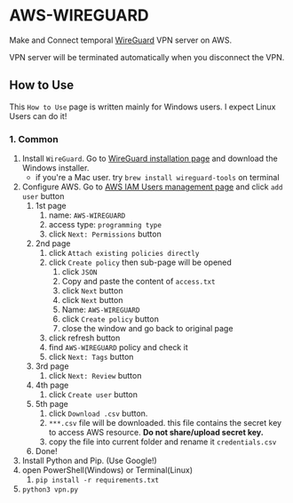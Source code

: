 # AWS-WIREGUARD

Make and Connect temporal [WireGuard](https://www.wireguard.com/) VPN server on AWS.

VPN server will be terminated automatically when you disconnect the VPN.

## How to Use

This `How to Use` page is written mainly for Windows users. I expect Linux Users can do it!

### 1. Common

1. Install `WireGuard`. Go to [WireGuard installation page](https://www.wireguard.com/install/) and download the Windows installer.
    - if you're a Mac user. try `brew install wireguard-tools` on terminal
2. Configure AWS. Go to [AWS IAM Users management page](https://console.aws.amazon.com/iam/home#/users) and click `add user` button
    1. 1st page
        1. name: `AWS-WIREGUARD`
        2. access type: `programming type`
        3. click `Next: Permissions` button
    2. 2nd page
        1. click `Attach existing policies directly`
        2. click `Create policy` then sub-page will be opened
            1. click `JSON`
            2. Copy and paste the content of `access.txt`
            3. click `Next` button
            4. click `Next` button
            5. Name: `AWS-WIREGUARD`
            6. click `Create policy` button
            7. close the window and go back to original page
        3. click refresh button
        4. find `AWS-WIREGUARD` policy and check it
        5. click `Next: Tags` button
    3. 3rd page
        1. click `Next: Review` button
    4. 4th page
        1. click `Create user` button
    5. 5th page
        1. click `Download .csv` button.
        2. `***.csv` file will be downloaded. this file contains the secret key to access AWS resource. **Do not share/upload secret key.**
        3. copy the file into current folder and rename it `credentials.csv`
    6. Done!
3. Install Python and Pip. (Use Google!)
4. open PowerShell(Windows) or Terminal(Linux)
    1. `pip install -r requirements.txt`
5. `python3 vpn.py`
